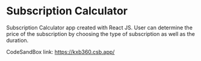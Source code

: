 # Subscription Calculator

Subscription Calculator app created with React JS. User can determine the price of the subscription by choosing the type of subscription as well as the duration.

CodeSandBox link: https://kxb360.csb.app/
